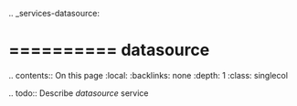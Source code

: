 .. _services-datasource:

==========
datasource
==========

.. contents:: On this page
    :local:
    :backlinks: none
    :depth: 1
    :class: singlecol

.. todo::
    Describe *datasource* service

